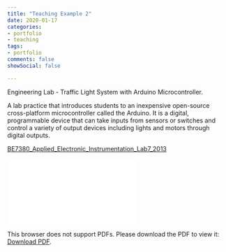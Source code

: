 ```yaml
---
title: "Teaching Example 2"
date: 2020-01-17
categories:
- portfolio
- teaching
tags:
- portfolio
comments: false
showSocial: false

---
```


Engineering Lab - Traffic Light System with Arduino Microcontroller.

<!--more-->

A lab practice that introduces students to an inexpensive open-source cross-platform microcontroller called the Arduino. It is a digital, programmable device that can take inputs from sensors or switches and control a variety of output devices including lights and motors through digital outputs.

[BE7380_Applied_Electronic_Instrumentation_Lab7_2013](/files/be7380_lab7.pdf)


<object data="/files/be7380_lab7.pdf" type="application/pdf" width="700px" height="700px">
    <embed src="/files/be7380_lab7.pdf">
        <p>This browser does not support PDFs. Please download the PDF to view it: <a href="/files/be7380_lab7.pdf">Download PDF</a>.</p>
    </embed>
</object>

